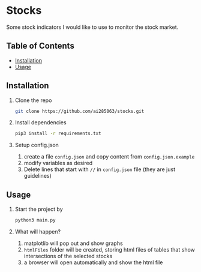 # Stocks

Some stock indicators I would like to use to monitor the stock market.

## Table of Contents

- [Installation](#installation)
- [Usage](#usage)

## Installation

1. Clone the repo
   ```sh
   git clone https://github.com/ai285063/stocks.git
   ```

2. Install dependencies
   ```sh
   pip3 install -r requirements.txt
   ```

3. Setup config.json
   1. create a file `config.json` and copy content from `config.json.example`
   2. modify variables as desired
   3. Delete lines that start with `//` in `config.json` file (they are just guidelines)


## Usage

1. Start the project by
   ```sh
   python3 main.py
   ```

2. What will happen?
   1. matplotlib will pop out and show graphs
   2.  `htmlFiles` folder will be created, storing html files of tables that show intersections of the selected stocks
   3. a browser will open automatically and show the html file


